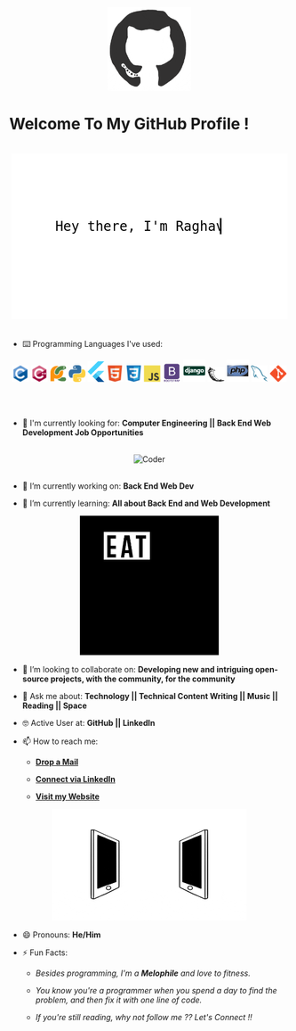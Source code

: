 <div align="center">
<img src="https://github.com/Andronovo-bit/Andronovo-bit/blob/master/octo.gif" alt="GitHub Logo" width="150" height="150" />
</div>

# Welcome To My GitHub Profile !

<br/>
<div align="center">
<img src="https://github.com/Andronovo-bit/Andronovo-bit/blob/master/screen.gif" alt="Seyyid Yiğit" />
</div>
<br/>

- ⌨️ Programming Languages I've used:

<div align="center">
 <img src = 'https://github.com/Andronovo-bit/Andronovo-bit/blob/master/images/c-original.svg' width='30'/> <img src = 'https://github.com/Andronovo-bit/Andronovo-bit/blob/master/images/cpp.svg' width='30'/> <img src = 'https://github.com/Andronovo-bit/Andronovo-bit/blob/master/images/pycharm.svg' width='30'/> <img src = 'https://github.com/Andronovo-bit/Andronovo-bit/blob/master/images/python2.png' height='30'/> <img src = 'https://github.com/Andronovo-bit/Andronovo-bit/blob/master/images/flutter-logo.svg' width='30'/> <img src = 'https://github.com/Andronovo-bit/Andronovo-bit/blob/master/images/html.svg' width='30'/> <img src = 'https://github.com/Andronovo-bit/Andronovo-bit/blob/master/images/css.svg' width='30'/> <img src = 'https://github.com/Andronovo-bit/Andronovo-bit/blob/master/images/js.svg' width='30'/> <img src = 'https://github.com/Andronovo-bit/Andronovo-bit/blob/master/images/bootstrap.svg' width='33'/> <img src = 'https://github.com/Andronovo-bit/Andronovo-bit/blob/master/images/django.svg' height='40'/> <img src = 'https://github.com/Andronovo-bit/Andronovo-bit/blob/master/images/flask.png' width='30'/> <img src = 'https://github.com/Andronovo-bit/Andronovo-bit/blob/master/images/php.svg' width='40'/>
 <img src = 'https://github.com/Andronovo-bit/Andronovo-bit/blob/master/images/sql.svg' width='30'/> <img src = 'https://github.com/Andronovo-bit/Andronovo-bit/blob/master/images/git.svg' width='30'/>
</div>

<br/><br/>
- 🙌 I'm currently looking for: **Computer Engineering || Back End Web Development Job Opportunities**
<br/>

<div align="center">
<img src="https://github.com/Andornovo-bit/Andronovo-bit/blob/main/iron-man.gif" alt="Coder" width="400" height="250" />
</div>
<br/>

- 🔭 I’m currently working on: **Back End Web  Dev**

- 🌱 I’m currently learning: **All about Back End and Web Development**


<div align="center">
<img src="https://github.com/Andronovo-bit/Andronovo-bit/blob/master/giphy.webp" alt="eatsleepcode" width="250" height="250" />
</div>

- 👯 I’m looking to collaborate on: **Developing new and intriguing open-source projects, with the community, for the community**

- 💬 Ask me about: **Technology || Technical Content Writing || Music || Reading || Space**

- 🤓 Active User at: **GitHub || LinkedIn**

- 📫 How to reach me:

    * [**Drop a Mail**](mailto:seyyid364@gmail.com)

    * [**Connect via LinkedIn**](https://www.linkedin.com/in/seyyidyigit/)

    * [**Visit my Website**](https://seyyidyigit.com.tr/)
    
<div align="center">
<img src="https://github.com/Andronovo-bit/Andronovo-bit/blob/master/connected.gif" alt="Seyyid Yiğit" width="350" height="200" />
</div>

- 😄 Pronouns: **He/Him**

- ⚡ Fun Facts: 

    * *Besides programming, I'm  a **Melophile** and love to fitness.*

    * *You know you're a programmer when you spend a day to find the problem, and then fix it with one line of code.*
    
    * *If you're still reading, why not follow me ?? Let's Connect !!*
